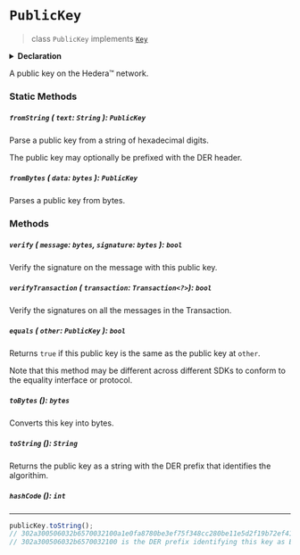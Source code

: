 # `PublicKey`

> class `PublicKey` implements [`Key`](reference/cryptography/Key.md)

<details>
<summary><b>Declaration</b></summary>

```typescript
class PublicKey implements Key, Eq<PublicKey> {
    static fromBytes(data: bytes): PublicKey;

    static fromString(text: string): PublicKey;

    verify(message: bytes, signature: bytes): bool;

    verifyTransaction(transaction: Transaction<?>): bool;

    equals(other: PublicKey): bool;

    toBytes(): bytes;

    toString(): string;
}
```

</details>

A public key on the Hedera™ network.

### Static Methods

##### `fromString` ( `text`: `String` ): `PublicKey`

Parse a public key from a string of hexadecimal digits.

The public key may optionally be prefixed with the DER header.

##### `fromBytes` ( `data`: `bytes` ): `PublicKey`

Parses a public key from bytes.

### Methods

##### `verify` ( `message`: `bytes`, `signature`: `bytes` ): `bool`

Verify the signature on the message with this public key.

##### `verifyTransaction` ( `transaction`: `Transaction<?>`): `bool`

Verify the signatures on all the messages in the Transaction.

##### `equals` ( `other`: `PublicKey` ): `bool`

Returns `true` if this public key is the same as the
public key at `other`.

Note that this method may be different across different SDKs to conform
to the equality interface or protocol.

##### `toBytes` (): `bytes`

Converts this key into bytes.

##### `toString` (): `String`

Returns the public key as a string with the DER prefix
that identifies the algorithim.

##### `hashCode` (): `int`

---

```js
publicKey.toString();
// 302a300506032b6570032100a1e0fa8780be3ef75f348cc280be11e5d2f19b72ef41ffdb745cd50d5eea9a99
// 302a300506032b6570032100 is the DER prefix identifying this key as ED25519
```
